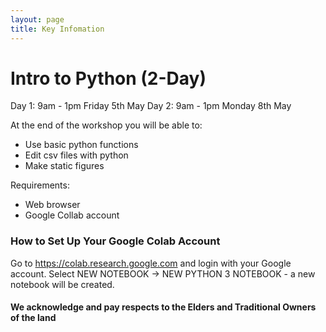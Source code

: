 ```yaml
---
layout: page
title: Key Infomation
---
```


# Intro to Python (2-Day) 


Day 1: 9am - 1pm Friday 5th May 
Day 2: 9am - 1pm Monday 8th May 

At the end of the workshop you will be able to:
 -	Use basic python functions
 -	Edit csv files with python
 -	Make static figures

Requirements:
 - Web browser
 - Google Collab account 


### How to Set Up Your Google Colab Account

Go to https://colab.research.google.com and login with your Google account.
Select NEW NOTEBOOK → NEW PYTHON 3 NOTEBOOK - a new notebook will be created.


#### We acknowledge and pay respects to the Elders and Traditional Owners of the land
